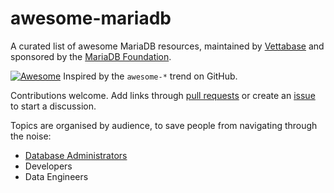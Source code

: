 # awesome-mariadb
A curated list of awesome MariaDB resources, maintained by [Vettabase](https://vettabase.com) and sponsored by the [MariaDB Foundation](https://mariadb.org/).

[![Awesome](https://cdn.rawgit.com/sindresorhus/awesome/d7305f38d29fed78fa85652e3a63e154dd8e8829/media/badge.svg)](https://github.com/sindresorhus/awesome) Inspired by the `awesome-*` trend on GitHub.

Contributions welcome. Add links through [pull requests](https://github.com/Vettabase/awesome-mariadb/pulls) or create an [issue](https://github.com/Vettabase/awesome-mariadb/issues) to start a discussion.

Topics are organised by audience, to save people from navigating through the noise:

- [Database Administrators](list-dba)
- Developers
- Data Engineers
